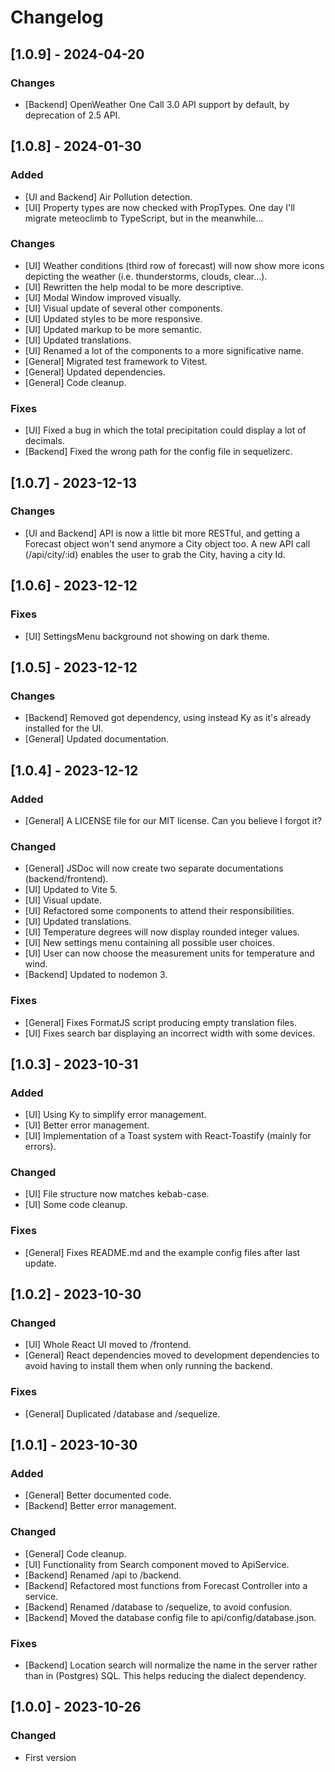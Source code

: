 # Changelog

## [1.0.9] - 2024-04-20

### Changes

- [Backend] OpenWeather One Call 3.0 API support by default, by deprecation
of 2.5 API.

## [1.0.8] - 2024-01-30

### Added

- [UI and Backend] Air Pollution detection.
- [UI] Property types are now checked with PropTypes. One day I'll migrate
meteoclimb to TypeScript, but in the meanwhile...

### Changes

- [UI] Weather conditions (third row of forecast) will now show more icons depicting
the weather (i.e. thunderstorms, clouds, clear...).
- [UI] Rewritten the help modal to be more descriptive.
- [UI] Modal Window improved visually.
- [UI] Visual update of several other components.
- [UI] Updated styles to be more responsive.
- [UI] Updated markup to be more semantic.
- [UI] Updated translations.
- [UI] Renamed a lot of the components to a more significative name.
- [General] Migrated test framework to Vitest.
- [General] Updated dependencies.
- [General] Code cleanup.

### Fixes

- [UI] Fixed a bug in which the total precipitation could display a lot of decimals.
- [Backend] Fixed the wrong path for the config file in sequelizerc.

## [1.0.7] - 2023-12-13

### Changes

- [UI and Backend] API is now a little bit more RESTful, and getting a
Forecast object won't send anymore a City object too. A new API call
(/api/city/:id) enables the user to grab the City, having a city Id.

## [1.0.6] - 2023-12-12

### Fixes

- [UI] SettingsMenu background not showing on dark theme.

## [1.0.5] - 2023-12-12

### Changes

- [Backend] Removed got dependency, using instead Ky as it's already installed
for the UI.
- [General] Updated documentation.

## [1.0.4] - 2023-12-12

### Added

- [General] A LICENSE file for our MIT license. Can you believe I forgot it?

### Changed

- [General] JSDoc will now create two separate documentations
(backend/frontend).
- [UI] Updated to Vite 5.
- [UI] Visual update.
- [UI] Refactored some components to attend their responsibilities.
- [UI] Updated translations.
- [UI] Temperature degrees will now display rounded integer values.
- [UI] New settings menu containing all possible user choices.
- [UI] User can now choose the measurement units for temperature and wind.
- [Backend] Updated to nodemon 3.

### Fixes

- [General] Fixes FormatJS script producing empty translation files.
- [UI] Fixes search bar displaying an incorrect width with some devices.

## [1.0.3] - 2023-10-31

### Added

- [UI] Using Ky to simplify error management.
- [UI] Better error management.
- [UI] Implementation of a Toast system with React-Toastify (mainly for errors).

### Changed

- [UI] File structure now matches kebab-case.
- [UI] Some code cleanup.

### Fixes

- [General] Fixes README.md and the example config files after last update.

## [1.0.2] - 2023-10-30

### Changed

- [UI] Whole React UI moved to /frontend.
- [General] React dependencies moved to development dependencies to avoid
having to install them when only running the backend.

### Fixes

- [General] Duplicated /database and /sequelize.

## [1.0.1] - 2023-10-30

### Added

- [General] Better documented code.
- [Backend] Better error management.

### Changed

- [General] Code cleanup.
- [UI] Functionality from Search component moved to ApiService.
- [Backend] Renamed /api to /backend.
- [Backend] Refactored most functions from Forecast Controller into a service.
- [Backend] Renamed /database to /sequelize, to avoid confusion.
- [Backend] Moved the database config file to api/config/database.json.

### Fixes

- [Backend] Location search will normalize the name in the server rather than
in (Postgres) SQL. This helps reducing the dialect dependency.

## [1.0.0] - 2023-10-26

### Changed

- First version
